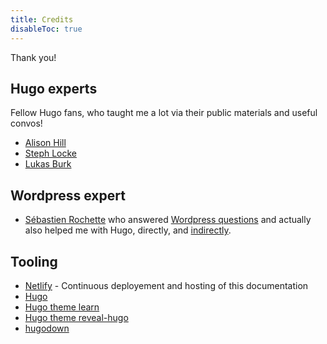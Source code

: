 ```yaml
---
title: Credits
disableToc: true
---
```


Thank you!

## Hugo experts

Fellow Hugo fans, who taught me a lot via their public materials and useful convos!

* [Alison Hill](https://alison.rbind.io/)
* [Steph Locke](https://twitter.com/TheStephLocke)
* [Lukas Burk](https://blog.jemu.name/)

## Wordpress expert

* [Sébastien Rochette](https://statnmap.com/) who answered [Wordpress questions](https://twitter.com/ma_salmon/status/1263448146610438145) and actually also helped me with Hugo, directly, and [indirectly](https://github.com/matcornic/hugo-theme-learn/issues/187#issuecomment-461173989).

## Tooling

* [Netlify](https://www.netlify.com) - Continuous deployement and hosting of this documentation
* [Hugo](https://gohugo.io/)
* [Hugo theme learn](https://github.com/matcornic/hugo-theme-learn)
* [Hugo theme reveal-hugo](https://github.com/dzello/reveal-hugo)
* [hugodown](https://github.com/r-lib/hugodown/)
